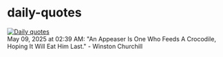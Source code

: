 # daily-quotes
[![Daily quotes](https://github.com/ceepu8/daily-quotes/actions/workflows/daily-quote.yml/badge.svg)](https://github.com/ceepu8/daily-quotes/actions/workflows/daily-quote.yml)<br/>
May 09, 2025 at 02:39 AM: "An Appeaser Is One Who Feeds A Crocodile, Hoping It Will Eat Him Last." - Winston Churchill
